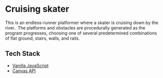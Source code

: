 # Cruising skater
This is an endless-runner platformer where a skater is cruising down by the river.. The platforms and obstacles are procedurally generated as the program progresses, choosing one of several predetermined combinations of flat ground, stairs, walls, and rails.

## Tech Stack

- [Vanilla JavaScript](https://developer.mozilla.org/en-US/docs/Web/JavaScript)
- [Canvas API](https://developer.mozilla.org/en-US/docs/Web/API/Canvas_API)


